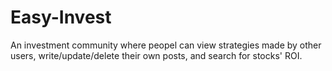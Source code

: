 # Easy-Invest
An investment community where peopel can view strategies made by other users, write/update/delete their own posts, and search for stocks' ROI.
